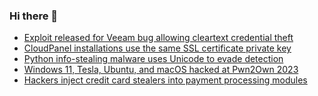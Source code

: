 ### Hi there 👋

<!--START_SECTION:feed-->
* [Exploit released for Veeam bug allowing cleartext credential theft](https://www.bleepingcomputer.com/news/security/exploit-released-for-veeam-bug-allowing-cleartext-credential-theft/)
* [CloudPanel installations use the same SSL certificate private key](https://www.bleepingcomputer.com/news/security/cloudpanel-installations-use-the-same-ssl-certificate-private-key/)
* [Python info-stealing malware uses Unicode to evade detection](https://www.bleepingcomputer.com/news/security/python-info-stealing-malware-uses-unicode-to-evade-detection/)
* [Windows 11, Tesla, Ubuntu, and macOS hacked at Pwn2Own 2023](https://www.bleepingcomputer.com/news/security/windows-11-tesla-ubuntu-and-macos-hacked-at-pwn2own-2023/)
* [Hackers inject credit card stealers into payment processing modules](https://www.bleepingcomputer.com/news/security/hackers-inject-credit-card-stealers-into-payment-processing-modules/)
<!--END_SECTION:feed-->

<!--
**frankenk/frankenk** is a ✨ _special_ ✨ repository because its `README.md` (this file) appears on your GitHub profile.

Here are some ideas to get you started:

- 🔭 I’m currently working on ...
- 🌱 I’m currently learning ...
- 👯 I’m looking to collaborate on ...
- 🤔 I’m looking for help with ...
- 💬 Ask me about ...
- 📫 How to reach me: ...
- 😄 Pronouns: ...
- ⚡ Fun fact: ...
-->




